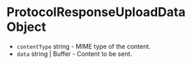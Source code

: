 # ProtocolResponseUploadData Object

* `contentType` string - MIME type of the content.
* `data` string | Buffer - Content to be sent.
